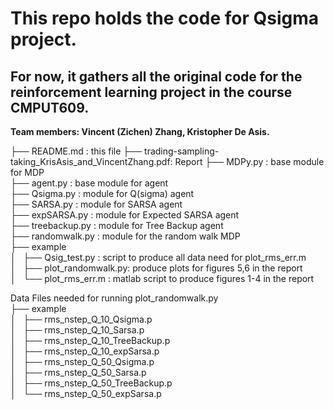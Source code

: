 # This repo holds the code for Qsigma project.

## For now, it gathers all the original code for the reinforcement learning project in the course CMPUT609.
**Team members: Vincent (Zichen) Zhang, Kristopher De Asis.**

├── README.md     : this file
├── trading-sampling-taking_KrisAsis_and_VincentZhang.pdf: Report
├── MDPy.py       : base module for MDP  
├── agent.py      : base module for agent  
├── Qsigma.py     : module for Q(sigma) agent  
├── SARSA.py      : module for SARSA agent  
├── expSARSA.py   : module for Expected SARSA agent  
├── treebackup.py : module for Tree Backup agent  
├── randomwalk.py : module for the random walk MDP  
├── example  
│   ├── Qsig_test.py      : script to produce all data need for plot_rms_err.m  
│   ├── plot_randomwalk.py: produce plots for figures 5,6 in the report  
│   └── plot_rms_err.m    : matlab script to produce figures 1-4 in the report

Data Files needed for running plot_randomwalk.py  
├── example  
│   ├── rms_nstep_Q_10_Qsigma.p  
│   ├── rms_nstep_Q_10_Sarsa.p  
│   ├── rms_nstep_Q_10_TreeBackup.p  
│   ├── rms_nstep_Q_10_expSarsa.p  
│   ├── rms_nstep_Q_50_Qsigma.p  
│   ├── rms_nstep_Q_50_Sarsa.p  
│   ├── rms_nstep_Q_50_TreeBackup.p  
│   └── rms_nstep_Q_50_expSarsa.p  
